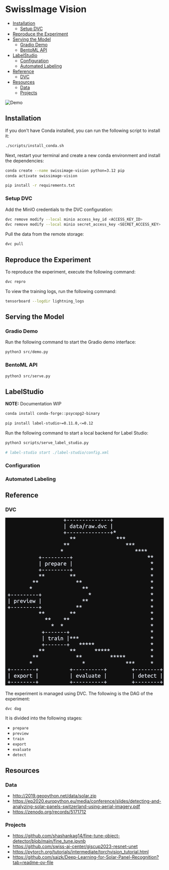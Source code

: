 # SwissImage Vision

- [Installation](#installation)
  - [Setup DVC](#setup-dvc)
- [Reproduce the Experiment](#reproduce-the-experiment)
- [Serving the Model](#serving-the-model)
  - [Gradio Demo](#gradio-demo)
  - [BentoML API](#bentoml-api)
- [LabelStudio](#labelstudio)
  - [Configuration](#configuration)
  - [Automated Labeling](#automated-labeling)
- [Reference](#reference)
  - [DVC](#dvc)
- [Resources](#resources)
  - [Data](#data)
  - [Projects](#projects)

![Demo](media/demo.png)

## Installation

If you don't have Conda installed, you can run the following script to install it:

```bash
./scripts/install_conda.sh
```

Next, restart your terminal and create a new conda environment and install the dependencies:

```bash
conda create --name swissimage-vision python=3.12 pip
conda activate swissimage-vision
```

```bash
pip install -r requirements.txt
```

### Setup DVC

Add the MinIO credentials to the DVC configuration:

```bash
dvc remove modify --local minio access_key_id <ACCESS_KEY_ID>
dvc remove modify --local minio secret_access_key <SECRET_ACCESS_KEY>
```

Pull the data from the remote storage:

```bash
dvc pull
```

## Reproduce the Experiment

To reproduce the experiment, execute the following command:

```bash
dvc repro
```

To view the training logs, run the following command:

```bash
tensorboard --logdir lightning_logs
```

## Serving the Model

### Gradio Demo

Run the following command to start the Gradio demo interface:

```bash
python3 src/demo.py
```

### BentoML API

```bash
python3 src/serve.py
```

## LabelStudio

**NOTE:** Documentation WIP

```bash
conda install conda-forge::psycopg2-binary
```

```bash
pip install label-studio>=0.11.0,<=0.12
```

Run the following command to start a local backend for Label Studio:

```bash
python3 scripts/serve_label_studio.py
```


```bash
# label-studio start ./label-studio/config.xml
```

### Configuration

### Automated Labeling

## Reference

### DVC

![dag](media/dag.png)

The experiment is managed using DVC. The following is the DAG of the experiment:

```bash
dvc dag
```


It is divided into the following stages:
- `prepare`
- `preview`
- `train`
- `export`
- `evaluate`
- `detect`

## Resources

### Data

- http://2019.geopython.net/data/solar.zip
- https://ep2020.europython.eu/media/conference/slides/detecting-and-analyzing-solar-panels-switzerland-using-aerial-imagery.pdf
- https://zenodo.org/records/5171712

### Projects

- https://github.com/shashankag14/fine-tune-object-detector/blob/main/fine_tune.ipynb
- https://github.com/swiss-ai-center/giscup2023-resnet-unet
- https://pytorch.org/tutorials/intermediate/torchvision_tutorial.html
- https://github.com/saizk/Deep-Learning-for-Solar-Panel-Recognition?tab=readme-ov-file
